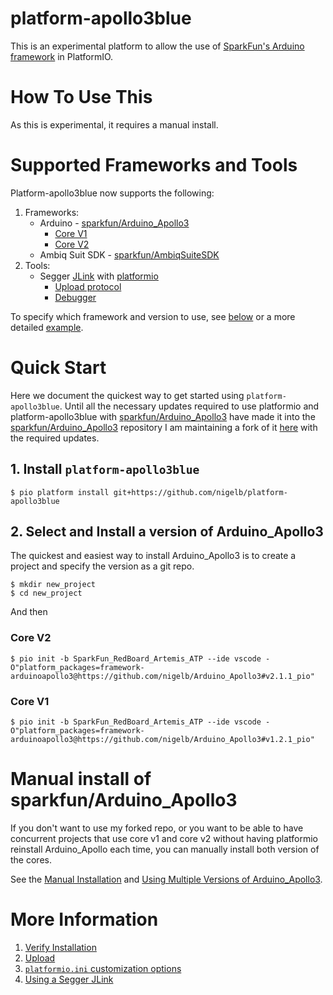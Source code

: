 # platform-apollo3blue
This is an experimental platform to allow the use of [SparkFun's Arduino framework](https://github.com/sparkfun/Arduino_Apollo3) in PlatformIO.

# How To Use This
As this is experimental, it requires a manual install.

# Supported Frameworks and Tools

Platform-apollo3blue now supports the following: 

1. Frameworks:
    * Arduino - [sparkfun/Arduino_Apollo3](https://github.com/sparkfun/Arduino_Apollo3)
        * [Core V1](https://github.com/sparkfun/Arduino_Apollo3/tree/v1)
        * [Core V2](https://github.com/sparkfun/Arduino_Apollo3)
    * Ambiq Suit SDK - [sparkfun/AmbiqSuiteSDK](https://github.com/sparkfun/AmbiqSuiteSDK.git)
2. Tools:
    * Segger [JLink](https://www.segger.com/products/debug-probes/j-link/) with [platformio](https://docs.platformio.org/en/latest/plus/debug-tools/jlink.html)
        * [Upload protocol](docs/platform-apollo3blue/UsingSeggerJLink.md#upload-firmware) 
        * [Debugger](docs/platform-apollo3blue/UsingSeggerJLink.md#debug-firmware)

To specify which framework and version to use, see [below](#specifying-the-version-of-sparkfunarduino_apollo3) or a more detailed [example](docs/platform-apollo3blue/UsingMultipleVersionsOfArduino_Apollo3.md).
    
# Quick Start
Here we document the quickest way to get started using `platform-apollo3blue`. 
Until all the necessary updates required to use platformio and platform-apollo3blue with [sparkfun/Arduino_Apollo3](https://github.com/sparkfun/Arduino_Apollo3) have made it into the [sparkfun/Arduino_Apollo3](https://github.com/sparkfun/Arduino_Apollo3) repository 
I am maintaining a fork of it [here](https://github.com/sparkfun/Arduino_Apollo3) with the required updates.

## 1. Install `platform-apollo3blue`
````
$ pio platform install git+https://github.com/nigelb/platform-apollo3blue
````

## 2. Select and Install a version of Arduino_Apollo3
The quickest and easiest way to install Arduino_Apollo3 is to create a project and specify the version as a git repo.

```
$ mkdir new_project
$ cd new_project
```

And then
### Core V2
```
$ pio init -b SparkFun_RedBoard_Artemis_ATP --ide vscode -O"platform_packages=framework-arduinoapollo3@https://github.com/nigelb/Arduino_Apollo3#v2.1.1_pio"
```

### Core V1
```
$ pio init -b SparkFun_RedBoard_Artemis_ATP --ide vscode -O"platform_packages=framework-arduinoapollo3@https://github.com/nigelb/Arduino_Apollo3#v1.2.1_pio"
```

# Manual install of sparkfun/Arduino_Apollo3
If you don't want to use my forked repo, or you want to be able to have concurrent projects that use core v1 and core v2
without having platformio reinstall Arduino_Apollo each time, you can manually install both version
of the cores.

See the [Manual Installation](docs/install/Manual.md) and [Using Multiple Versions of Arduino_Apollo3](docs/UsingMultipleVersionsOfArduino_Apollo3).

# More Information

1. [Verify Installation](docs/install/Verify.md) 
2. [Upload](docs/Install.Upload.md)
3. [`platformio.ini` customization options](docs/PlatformIO_ini_Options.md)
4. [Using a Segger JLink](docs/UsingSeggerJLink.md)
